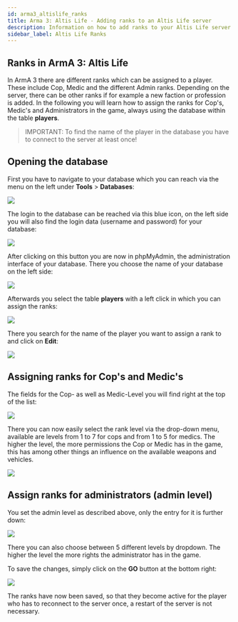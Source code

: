 ```yaml
---
id: arma3_altislife_ranks
title: Arma 3: Altis Life - Adding ranks to an Altis Life server
description: Information on how to add ranks to your Altis Life server from ZAP-Hosting - ZAP-Hosting.com documentation
sidebar_label: Altis Life Ranks
---
```



## Ranks in ArmA 3: Altis Life

In ArmA 3 there are different ranks which can be assigned to a player. These include Cop, Medic and the different Admin ranks.
Depending on the server, there can be other ranks if for example a new faction or profession is added.
In the following you will learn how to assign the ranks for Cop's, Medic's and Administrators in the game, always using the database within the table **players**.

> IMPORTANT: To find the name of the player in the database you have to connect to the server at least once!


## Opening the database

First you have to navigate to your database which you can reach via the menu on the left under **Tools** > **Databases**:

![](https://screensaver01.zap-hosting.com/index.php/s/enKQjWYoHGAaZdq/preview)

The login to the database can be reached via this blue icon, on the left side you will also find the login data (username and password) for your database:

![](https://screensaver01.zap-hosting.com/index.php/s/wN5s6MaEoT6MJXR/preview)


After clicking on this button you are now in phpMyAdmin, the administration interface of your database.
There you choose the name of your database on the left side:

![](https://screensaver01.zap-hosting.com/index.php/s/Ceme4ybJEaNb4TX/preview)

Afterwards you select the table **players** with a left click in which you can assign the ranks:


![](https://screensaver01.zap-hosting.com/index.php/s/bMFHiz9rCyqSAm3/preview)

There you search for the name of the player you want to assign a rank to and click on **Edit**:

![](https://screensaver01.zap-hosting.com/index.php/s/KbxCtA96EC5FBbp/preview)


## Assigning ranks for Cop's and Medic's


The fields for the Cop- as well as Medic-Level you will find right at the top of the list:

![](https://screensaver01.zap-hosting.com/index.php/s/4R2j6ARq78P9pFi/preview)

There you can now easily select the rank level via the drop-down menu, available are levels from 1 to 7 for cops and from 1 to 5 for medics.
The higher the level, the more permissions the Cop or Medic has in the game, this has among other things an influence on the available weapons and vehicles.

![](https://screensaver01.zap-hosting.com/index.php/s/XNqwSGEfeEc8MYZ/preview)


## Assign ranks for administrators (admin level)

You set the admin level as described above, only the entry for it is further down:

![](https://screensaver01.zap-hosting.com/index.php/s/qNyn8o5oswq5woP/preview)

There you can also choose between 5 different levels by dropdown. The higher the level the more rights the administrator has in the game.


To save the changes, simply click on the **GO** button at the bottom right:

![](https://screensaver01.zap-hosting.com/index.php/s/m5X2gAdxXka5Cge/preview)

The ranks have now been saved, so that they become active for the player who has to reconnect to the server once, a restart
of the server is not necessary.
